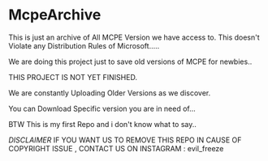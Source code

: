 # McpeArchive
This is just an archive of All MCPE Version we have access to. This doesn't Violate any Distribution Rules of Microsoft..... 



We are doing this project just to save old versions of MCPE for newbies..


THIS PROJECT IS NOT YET FINISHED.

We are constantly Uploading Older Versions as we discover.

You can Download Specific version you are in need of...

BTW This is my first Repo and i don't know what to say..


*DISCLAIMER*
IF YOU WANT US TO REMOVE THIS REPO IN CAUSE OF COPYRIGHT ISSUE , CONTACT US ON INSTAGRAM : evil_freeze
